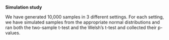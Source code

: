 **Simulation study** 

We have generated 10,000 samples in 3 different settings. For each setting, we have simulated samples from the appropriate normal distributions and ran both the two-sample t-test and the Welsh’s t-test and collected their p-values.
